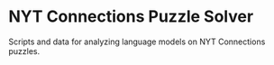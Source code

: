 # NYT Connections Puzzle Solver
Scripts and data for analyzing language models on NYT Connections puzzles.
